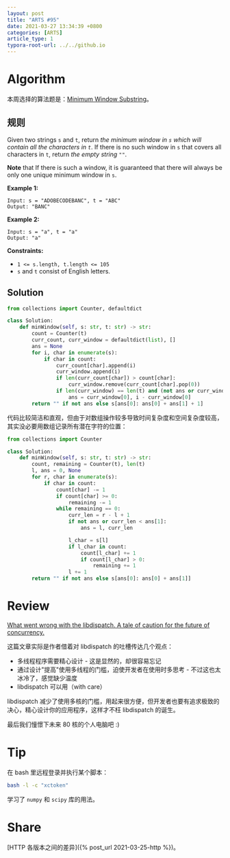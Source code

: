 ```yaml
---
layout: post
title: "ARTS #95"
date: 2021-03-27 13:34:39 +0800
categories: [ARTS]
article_type: 1
typora-root-url: ../../github.io
---
```



# Algorithm

本周选择的算法题是：[Minimum Window Substring](https://leetcode.com/problems/minimum-window-substring/)。


## 规则

Given two strings `s` and `t`, return *the minimum window in `s` which will contain all the characters in `t`*. If there is no such window in `s` that covers all characters in `t`, return *the empty string `""`*.

**Note** that If there is such a window, it is guaranteed that there will always be only one unique minimum window in `s`.

 

**Example 1:**

```
Input: s = "ADOBECODEBANC", t = "ABC"
Output: "BANC"
```

**Example 2:**

```
Input: s = "a", t = "a"
Output: "a"
```

 

**Constraints:**

- `1 <= s.length, t.length <= 105`
- `s` and `t` consist of English letters.

## Solution

```python
from collections import Counter, defaultdict

class Solution:
    def minWindow(self, s: str, t: str) -> str:
        count = Counter(t)
        curr_count, curr_window = defaultdict(list), []
        ans = None
        for i, char in enumerate(s):
            if char in count:
                curr_count[char].append(i)
                curr_window.append(i)
                if len(curr_count[char]) > count[char]:
                    curr_window.remove(curr_count[char].pop(0))
                if len(curr_window) == len(t) and (not ans or curr_window[-1] - curr_window[0] < ans[1]):
                    ans = curr_window[0], i - curr_window[0]
        return "" if not ans else s[ans[0]: ans[0] + ans[1] + 1]
```

代码比较简洁和直观，但由于对数组操作较多导致时间复杂度和空间复杂度较高，其实没必要用数组记录所有潜在字符的位置：

```python
from collections import Counter

class Solution:
    def minWindow(self, s: str, t: str) -> str:
        count, remaining = Counter(t), len(t)
        l, ans = 0, None
        for r, char in enumerate(s):
            if char in count:
                count[char] -= 1
                if count[char] >= 0:
                    remaining -= 1
                while remaining == 0:
                    curr_len = r - l + 1
                    if not ans or curr_len < ans[1]:
                        ans = l, curr_len

                    l_char = s[l]
                    if l_char in count:
                        count[l_char] += 1
                        if count[l_char] > 0:
                            remaining += 1
                    l += 1
        return "" if not ans else s[ans[0]: ans[0] + ans[1]]
```

# Review

[What went wrong with the libdispatch. A tale of caution for the future of concurrency.](https://tclementdev.com/posts/what_went_wrong_with_the_libdispatch.html)

这篇文章实际是作者借着对 libdispatch 的吐槽传达几个观点：

- 多线程程序需要精心设计 - 这是显然的，却很容易忘记
- 通过设计"提高"使用多线程的门槛，迫使开发者在使用时多思考 - 不过这也太冰冷了，感觉缺少温度
- libdispatch 可以用（with care）

libdispatch 减少了使用多核的门槛，用起来很方便，但开发者也要有追求极致的决心，精心设计你的应用程序，这样才不枉 libdispatch 的诞生。

最后我们憧憬下未来 80 核的个人电脑吧 :)

# Tip

在 bash 里远程登录并执行某个脚本：

```bash
bash -l -c "xctoken"
```

学习了 `numpy` 和 `scipy` 库的用法。

# Share

[HTTP 各版本之间的差异]({% post_url 2021-03-25-http %})。